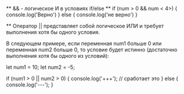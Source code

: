 ** && - логическое И в условиях if/else 
** if (num > 0 && num < 4>) {
  console.log('Верно')
} else {
  console.log('не верно')
}


** Оператор || представляет собой логическое ИЛИ и требует выполнения хотя бы одного условия.

В следующем примере, если переменная num1 больше 0 или переменная num2 больше 0, то условие будет истинно (достаточно выполнения хотя бы одного из условий):

let num1 = 10;
let num2 = -5;

if (num1 > 0 || num2 > 0) {
	console.log('+++'); // сработает это
} else {
	console.log('---');
}



